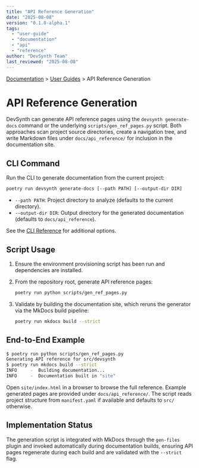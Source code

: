 ```yaml
---
title: "API Reference Generation"
date: "2025-08-08"
version: "0.1.0-alpha.1"
tags:
  - "user-guide"
  - "documentation"
  - "api"
  - "reference"
author: "DevSynth Team"
last_reviewed: "2025-08-08"
---
```

<div class="breadcrumbs">
<a href="../index.md">Documentation</a> &gt; <a href="index.md">User Guides</a> &gt; API Reference Generation
</div>

# API Reference Generation

DevSynth can generate API reference pages using the `devsynth generate-docs` command or the underlying `scripts/gen_ref_pages.py` script. Both approaches scan project source directories, create a navigation tree, and write Markdown files under `docs/api_reference/` for inclusion in the documentation site.

## CLI Command

Run the CLI to generate documentation from the current project:

```bash
poetry run devsynth generate-docs [--path PATH] [--output-dir DIR]
```

- `--path PATH`: Project directory to analyze (defaults to the current directory).
- `--output-dir DIR`: Output directory for the generated documentation (defaults to `docs/api_reference`).

See the [CLI Reference](cli_reference.md#generate-docs) for additional options.

## Script Usage

1. Ensure the environment provisioning script has been run and dependencies are installed.
2. From the repository root, generate API reference pages:

   ```bash
   poetry run python scripts/gen_ref_pages.py
   ```
3. Validate by building the documentation site, which reruns the generator via the MkDocs build pipeline:

   ```bash
   poetry run mkdocs build --strict
   ```

## End-to-End Example

```bash
$ poetry run python scripts/gen_ref_pages.py
Generating API reference for src/devsynth
$ poetry run mkdocs build --strict
INFO     -  Building documentation...
INFO     -  Documentation built in "site"
```

Open `site/index.html` in a browser to browse the full reference. Example generated pages are provided under `docs/api_reference/`. The script reads project structure from `manifest.yaml` if available and defaults to `src/` otherwise.

## Implementation Status

The generation script is integrated with MkDocs through the `gen-files` plugin and invoked automatically during documentation builds, ensuring API pages regenerate during each build and are validated with the `--strict` flag.
